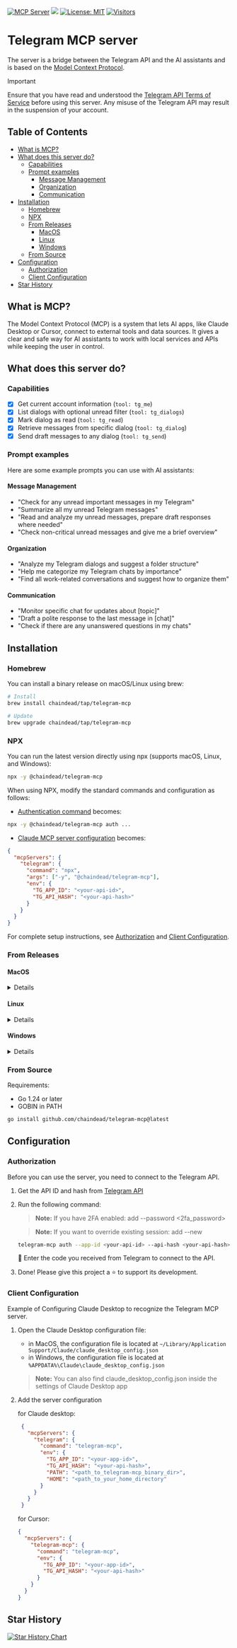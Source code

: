 [![](https://badge.mcpx.dev?type=server 'MCP Server')](https://github.com/punkpeye/awesome-mcp-servers?tab=readme-ov-file#communication)
[![](https://img.shields.io/badge/OS_Agnostic-Works_Everywhere-purple)](https://github.com/chaindead/telegram-mcp?tab=readme-ov-file#installation)
[![License: MIT](https://img.shields.io/badge/License-MIT-yellow.svg)](https://opensource.org/licenses/MIT)
[![Visitors](https://api.visitorbadge.io/api/visitors?path=https%3A%2F%2Fgithub.com%2Fchaindead%2Ftelegram-mcp&label=Visitors&labelColor=%23d9e3f0&countColor=%23697689&style=flat&labelStyle=none)](https://visitorbadge.io/status?path=https%3A%2F%2Fgithub.com%2Fchaindead%2Ftelegram-mcp)

# Telegram MCP server

The server is a bridge between the Telegram API and the AI assistants and is based on the [Model Context Protocol](https://modelcontextprotocol.io).

> [!IMPORTANT]
> Ensure that you have read and understood the [Telegram API Terms of Service](https://core.telegram.org/api/terms) before using this server.
> Any misuse of the Telegram API may result in the suspension of your account.

## Table of Contents
- [What is MCP?](#what-is-mcp)
- [What does this server do?](#what-does-this-server-do)
  - [Capabilities](#capabilities)
  - [Prompt examples](#prompt-examples)
    - [Message Management](#message-management)
    - [Organization](#organization)
    - [Communication](#communication)
- [Installation](#installation)
  - [Homebrew](#homebrew)
  - [NPX](#npx)
  - [From Releases](#from-releases)
    - [MacOS](#macos)
    - [Linux](#linux)
    - [Windows](#windows)
  - [From Source](#from-source)
- [Configuration](#configuration)
  - [Authorization](#authorization)
  - [Client Configuration](#client-configuration)
- [Star History](#star-history)

## What is MCP?

The Model Context Protocol (MCP) is a system that lets AI apps, like Claude Desktop or Cursor, connect to external tools and data sources. It gives a clear and safe way for AI assistants to work with local services and APIs while keeping the user in control.

## What does this server do?

### Capabilities

- [x] Get current account information (`tool: tg_me`)
- [x] List dialogs with optional unread filter (`tool: tg_dialogs`)
- [x] Mark dialog as read (`tool: tg_read`)
- [x] Retrieve messages from specific dialog (`tool: tg_dialog`)
- [x] Send draft messages to any dialog (`tool: tg_send`)

### Prompt examples

Here are some example prompts you can use with AI assistants:

#### Message Management
- "Check for any unread important messages in my Telegram"
- "Summarize all my unread Telegram messages"
- "Read and analyze my unread messages, prepare draft responses where needed"
- "Check non-critical unread messages and give me a brief overview"

#### Organization
- "Analyze my Telegram dialogs and suggest a folder structure"
- "Help me categorize my Telegram chats by importance"
- "Find all work-related conversations and suggest how to organize them"

#### Communication
- "Monitor specific chat for updates about [topic]"
- "Draft a polite response to the last message in [chat]"
- "Check if there are any unanswered questions in my chats"

## Installation

### Homebrew

You can install a binary release on macOS/Linux using brew:

```bash
# Install
brew install chaindead/tap/telegram-mcp

# Update
brew upgrade chaindead/tap/telegram-mcp
```

### NPX

You can run the latest version directly using npx (supports macOS, Linux, and Windows):

```bash
npx -y @chaindead/telegram-mcp
```

When using NPX, modify the standard commands and configuration as follows:

- [Authentication command](#authorization) becomes:
```bash
npx -y @chaindead/telegram-mcp auth ...
```

- [Claude MCP server configuration](#client-configuration) becomes:
```json
{
  "mcpServers": {
    "telegram": {
      "command": "npx",
      "args": ["-y", "@chaindead/telegram-mcp"],
      "env": {
        "TG_APP_ID": "<your-api-id>",
        "TG_API_HASH": "<your-api-hash>"
      }
    }
  }
}
```

For complete setup instructions, see [Authorization](#authorization) and [Client Configuration](#client-configuration).

### From Releases

#### MacOS

<details>

> **Note:** The commands below install to `/usr/local/bin`. To install elsewhere, replace `/usr/local/bin` with your preferred directory in your PATH.

First, download the archive for your architecture:

```bash
# For Intel Mac (x86_64)
curl -L -o telegram-mcp.tar.gz https://github.com/chaindead/telegram-mcp/releases/latest/download/telegram-mcp_Darwin_x86_64.tar.gz

# For Apple Silicon (M1/M2)
curl -L -o telegram-mcp.tar.gz https://github.com/chaindead/telegram-mcp/releases/latest/download/telegram-mcp_Darwin_arm64.tar.gz
```

Then install the binary:

```bash
# Extract the binary
sudo tar xzf telegram-mcp.tar.gz -C /usr/local/bin

# Make it executable
sudo chmod +x /usr/local/bin/telegram-mcp

# Clean up
rm telegram-mcp.tar.gz
```
</details>

#### Linux
<details>

> **Note:** The commands below install to `/usr/local/bin`. To install elsewhere, replace `/usr/local/bin` with your preferred directory in your PATH.

First, download the archive for your architecture:

```bash
# For x86_64 (64-bit)
curl -L -o telegram-mcp.tar.gz https://github.com/chaindead/telegram-mcp/releases/latest/download/telegram-mcp_Linux_x86_64.tar.gz

# For ARM64
curl -L -o telegram-mcp.tar.gz https://github.com/chaindead/telegram-mcp/releases/latest/download/telegram-mcp_Linux_arm64.tar.gz
```

Then install the binary:

```bash
# Extract the binary
sudo tar xzf telegram-mcp.tar.gz -C /usr/local/bin

# Make it executable
sudo chmod +x /usr/local/bin/telegram-mcp

# Clean up
rm telegram-mcp.tar.gz
```
</details>

#### Windows

<details>

#### Windows
1. Download the latest release for your architecture:
   - [Windows x64](https://github.com/chaindead/telegram-mcp/releases/latest/download/telegram-mcp_Windows_x86_64.zip)
   - [Windows ARM64](https://github.com/chaindead/telegram-mcp/releases/latest/download/telegram-mcp_Windows_arm64.zip)
2. Extract the `.zip` file
3. Add the extracted directory to your PATH or move `telegram-mcp.exe` to a directory in your PATH
</details>

### From Source

Requirements:
- Go 1.24 or later
- GOBIN in PATH

```bash
go install github.com/chaindead/telegram-mcp@latest
```

## Configuration

### Authorization

Before you can use the server, you need to connect to the Telegram API.

1. Get the API ID and hash from [Telegram API](https://my.telegram.org/auth)
2. Run the following command:
   > __Note:__
   > If you have 2FA enabled: add --password <2fa_password>

   >  __Note:__
   > If you want to override existing session: add --new

   ```bash
   telegram-mcp auth --app-id <your-api-id> --api-hash <your-api-hash> --phone <your-phone-number>
   ```

   📩 Enter the code you received from Telegram to connect to the API.

3. Done! Please give this project a ⭐️ to support its development.

### Client Configuration

Example of Configuring Claude Desktop to recognize the Telegram MCP server.

1. Open the Claude Desktop configuration file:
    - in MacOS, the configuration file is located at `~/Library/Application Support/Claude/claude_desktop_config.json`
    - in Windows, the configuration file is located at `%APPDATA%\Claude\claude_desktop_config.json`

   > __Note:__
   > You can also find claude_desktop_config.json inside the settings of Claude Desktop app

2. Add the server configuration
   
   for Claude desktop:
   ```json
    {
      "mcpServers": {
        "telegram": {
          "command": "telegram-mcp",
          "env": {
            "TG_APP_ID": "<your-app-id>",
            "TG_API_HASH": "<your-api-hash>",
            "PATH": "<path_to_telegram-mcp_binary_dir>",
            "HOME": "<path_to_your_home_directory"
          }
        }
      }
    }
   ```

   for Cursor:
    ```json
    {
      "mcpServers": {
        "telegram-mcp": {
          "command": "telegram-mcp",
          "env": {
            "TG_APP_ID": "<your-app-id>",
            "TG_API_HASH": "<your-api-hash>"
          }
        }
      }
    }
    ```

## Star History

<a href="https://www.star-history.com/#chaindead/telegram-mcp&Date">
 <picture>
   <source media="(prefers-color-scheme: dark)" srcset="https://api.star-history.com/svg?repos=chaindead/telegram-mcp&type=Date&theme=dark" />
   <source media="(prefers-color-scheme: light)" srcset="https://api.star-history.com/svg?repos=chaindead/telegram-mcp&type=Date" />
   <img alt="Star History Chart" src="https://api.star-history.com/svg?repos=chaindead/telegram-mcp&type=Date" />
 </picture>
</a>